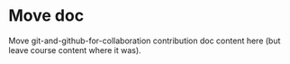 # Move doc

Move git-and-github-for-collaboration contribution doc content here (but leave course content where it was).
